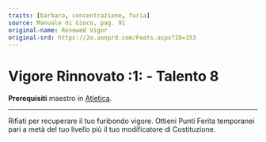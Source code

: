```yaml
---
traits: [barbaro, concentrazione, furia]
source: Manuale di Gioco, pag. 91
original-name: Renewed Vigor
original-srd: https://2e.aonprd.com/Feats.aspx?ID=153
---
```


# Vigore Rinnovato :1: - Talento 8

**Prerequisiti** maestro in [Atletica](/abilita/atletica).

---

Rifiati per recuperare il tuo furibondo vigore. Ottieni Punti Ferita temporanei
pari a metà del tuo livello più il tuo modificatore di Costituzione.
